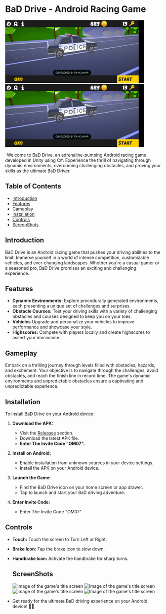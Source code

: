 # BaD Drive - Android Racing Game
<img src="https://github.com/OmKumar07/Driving-Game-Unity/blob/main/Screenshots/1.jpg?raw=true" width="450" height="203"><img src="https://github.com/OmKumar07/Driving-Game-Unity/blob/main/Screenshots/1.jpg?raw=true" width="450" height="203">


-Welcome to BaD Drive, an adrenaline-pumping Android racing game developed in Unity using C#. Experience the thrill of navigating through dynamic environments, overcoming challenging obstacles, and proving your skills as the ultimate BaD Driver.

## Table of Contents

- [Introduction](#introduction)
- [Features](#features)
- [Gameplay](#gameplay)
- [Installation](#installation)
- [Controls](#controls)
- [ScreenShots](#screenshots)

## Introduction

BaD Drive is an Android racing game that pushes your driving abilities to the limit. Immerse yourself in a world of intense competition, customizable vehicles, and ever-changing landscapes. Whether you're a casual gamer or a seasoned pro, BaD Drive promises an exciting and challenging experience.

## Features

- **Dynamic Environments:** Explore procedurally generated environments, each presenting a unique set of challenges and surprises.
- **Obstacle Courses:** Test your driving skills with a variety of challenging obstacles and courses designed to keep you on your toes.
- **Vehicles** Upgrade and personalize your vehicles to improve performance and showcase your style.
- **Highscores:** Compete with players locally and create highscores to assert your dominance.

## Gameplay

Embark on a thrilling journey through levels filled with obstacles, hazards, and excitement. Your objective is to navigate through the challenges, avoid obstacles, and reach the finish line in record time. The game's dynamic environments and unpredictable obstacles ensure a captivating and unpredictable experience.

## Installation

To install BaD Drive on your Android device:

1. **Download the APK:**
   - Visit the [Releases](https://github.com/OmKumar07/Driving-Game-Unity/releases/tag/v2.9.0-final) section.
   - Download the latest APK file.
   - **Enter The Invite Code "OM07".**

2. **Install on Android:**
   - Enable installation from unknown sources in your device settings.
   - Install the APK on your Android device.

3. **Launch the Game:**
   - Find the BaD Drive icon on your home screen or app drawer.
   - Tap to launch and start your BaD driving adventure.
     
4. **Enter Invite Code:**
   - Enter The Invite Code "OM07"

## Controls

- **Touch:** Touch the screen to Turn Left or Right.
- **Brake Icon:** Tap the brake icon to slow down.
- **Handbrake Icon:** Activate the handbrake for sharp turns.

  ## ScreenShots
  
  ![Image of the game's title screen](https://github.com/OmKumar07/Driving-Game-Unity/blob/main/Screenshots/3.png?raw=true)
  ![Image of the game's title screen](https://github.com/OmKumar07/Driving-Game-Unity/blob/main/Screenshots/4.png?raw=true)
  ![Image of the game's title screen](https://github.com/OmKumar07/Driving-Game-Unity/blob/main/Screenshots/5.png?raw=true)
  ![Image of the game's title screen](https://github.com/OmKumar07/Driving-Game-Unity/blob/main/Screenshots/6.png?raw=true)

- Get ready for the ultimate BaD driving experience on your Android device! 🚗💨
